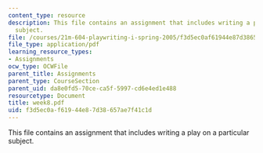 ```yaml
---
content_type: resource
description: This file contains an assignment that includes writing a play on a particular
  subject.
file: /courses/21m-604-playwriting-i-spring-2005/f3d5ec0af61944e87d38657ae7f41c1d_week8.pdf
file_type: application/pdf
learning_resource_types:
- Assignments
ocw_type: OCWFile
parent_title: Assignments
parent_type: CourseSection
parent_uid: da8e0fd5-70ce-ca5f-5997-cd6e4ed1e488
resourcetype: Document
title: week8.pdf
uid: f3d5ec0a-f619-44e8-7d38-657ae7f41c1d
---
```

This file contains an assignment that includes writing a play on a particular subject.

